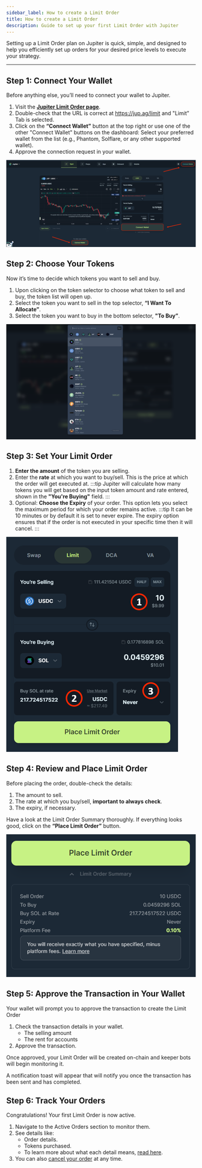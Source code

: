 ```yaml
---
sidebar_label: How to create a Limit Order
title: How to create a Limit Order
description: Guide to set up your first Limit Order with Jupiter
---
```


<head>
    <title>Create Limit Order</title>
    <meta name="twitter:card" content="summary" />
</head>

Setting up a Limit Order plan on Jupiter is quick, simple, and designed to help you efficiently set up orders for your desired price levels to execute your strategy.

---

## Step 1: Connect Your Wallet

Before anything else, you’ll need to connect your wallet to Jupiter.

1. Visit the [**Jupiter Limit Order page**](https://jup.ag/limit).
2. Double-check that the URL is correct at https://jup.ag/limit and "Limit” Tab is selected.
3. Click on the **“Connect Wallet”** button at the top right or use one of the other "Connect Wallet" buttons on the dashboard: Select your preferred wallet from the list (e.g., Phantom, Solflare, or any other supported wallet).
4. Approve the connection request in your wallet.

![Limit Order Connect Wallet](./img/limit-order-connect.png)

## Step 2: Choose Your Tokens

Now it’s time to decide which tokens you want to sell and buy.

1. Upon clicking on the token selector to choose what token to sell and buy, the token list will open up.
2. Select the token you want to sell in the top selector, **“I Want To Allocate”**.
3. Select the token you want to buy in the bottom selector, **"To Buy”**.

![Limit Order Token Selector](./img/limit-order-tokens.png)

## Step 3: Set Your Limit Order

1. **Enter the amount** of the token you are selling.
2. Enter the **rate** at which you want to buy/sell. This is the price at which the order will get executed at.
    :::tip
    Jupiter will calculate how many tokens you will get based on the input token amount and rate entered, shown in the **"You're Buying"** field.
    :::
3. Optional: **Choose the Expiry** of your order. This option lets you select the maximum period for which your order remains active.
    :::tip
    It can be 10 minutes or by default it is set to never expire. The expiry option ensures that if the order is not executed in your specific time then it will cancel.
    :::

![Limit Order Form Set Up](./img/limit-order-form-setup.png)

## Step 4: Review and Place Limit Order

Before placing the order, double-check the details:

1. The amount to sell.
2. The rate at which you buy/sell, **important to always check**.
3. The expiry, if necessary.

Have a look at the Limit Order Summary thoroughly. If everything looks good, click on the **“Place Limit Order”** button.

![Limit Order Summary](./img/limit-order-summary.png)

## Step 5: Approve the Transaction in Your Wallet

Your wallet will prompt you to approve the transaction to create the Limit Order

1. Check the transaction details in your wallet.
    - The selling amount
    - The rent for accounts
2. Approve the transaction.

Once approved, your Limit Order will be created on-chain and keeper bots will begin monitoring it.

A notification toast will appear that will notify you once the transaction has been sent and has completed.

## Step 6: Track Your Orders

Congratulations! Your first Limit Order is now active.

1. Navigate to the Active Orders section to monitor them.
2. See details like:
    - Order details.
    - Tokens purchased.
    - To learn more about what each detail means, [read here](./interface).
3. You can also [cancel your order](./how-to-manage-limit-orders) at any time.
